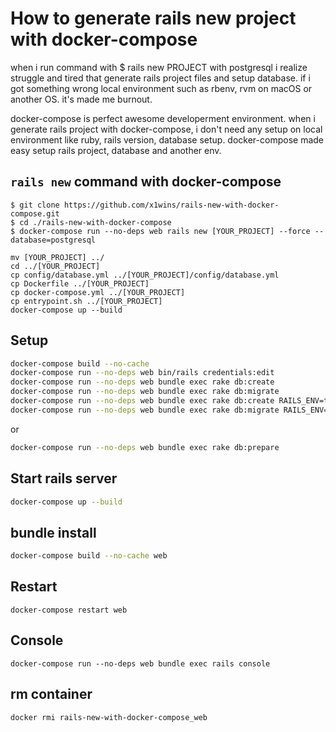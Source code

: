 # How to generate rails new project with docker-compose

when i run command with $ rails new PROJECT with postgresql
i realize struggle and tired that generate rails project files and setup database. 
if i got something wrong local environment such as rbenv, rvm on macOS or another OS. it's made me burnout.

docker-compose is perfect awesome developerment environment. 
when i generate rails project with docker-compose, i don't need any setup on local environment like ruby, rails version, database setup. 
docker-compose made easy setup rails project, database and another env.

## ```rails new``` command with docker-compose
```
$ git clone https://github.com/x1wins/rails-new-with-docker-compose.git
$ cd ./rails-new-with-docker-compose
$ docker-compose run --no-deps web rails new [YOUR_PROJECT] --force --database=postgresql

mv [YOUR_PROJECT] ../
cd ../[YOUR_PROJECT]
cp config/database.yml ../[YOUR_PROJECT]/config/database.yml 
cp Dockerfile ../[YOUR_PROJECT]
cp docker-compose.yml ../[YOUR_PROJECT]
cp entrypoint.sh ../[YOUR_PROJECT]
docker-compose up --build
```

## Setup
```bash
docker-compose build --no-cache
docker-compose run --no-deps web bin/rails credentials:edit
docker-compose run --no-deps web bundle exec rake db:create
docker-compose run --no-deps web bundle exec rake db:migrate
docker-compose run --no-deps web bundle exec rake db:create RAILS_ENV=test
docker-compose run --no-deps web bundle exec rake db:migrate RAILS_ENV=test
```
or
```bash
docker-compose run --no-deps web bundle exec rake db:prepare
```

## Start rails server
```bash
docker-compose up --build
```

## bundle install
```bash
docker-compose build --no-cache web
```

## Restart
```
docker-compose restart web
```

## Console
```
docker-compose run --no-deps web bundle exec rails console
```

## rm container
```bash
docker rmi rails-new-with-docker-compose_web
```

